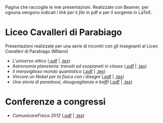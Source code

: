 Pagina che raccoglie le mie presentazioni. Realizzate con Beamer, per ognuna vengono indicati i *link* per il *file* in pdf e per il sorgente in LaTeX.

# Liceo Cavalleri di Parabiago

Presentazioni realizzate per una serie di incontri con gli insegnanti al Liceo *Cavalleri* di Parabiago (Milano)

* *L'universo ottico* ([.pdf](https://github.com/ulaulaman/presentazioni/blob/master/parabiago/pdf/universo_ottico.pdf) | [.tex](https://github.com/ulaulaman/presentazioni/blob/master/parabiago/universo_ottico.tex))
* *Astronomia planetaria: transiti ed esopianeti in classe* ([.pdf](https://github.com/ulaulaman/presentazioni/blob/master/parabiago/pdf/transito.pdf) | [.tex](https://github.com/ulaulaman/presentazioni/blob/master/parabiago/transito.tex))
* *Il meraviglioso mondo quantistico* ([.pdf](https://github.com/ulaulaman/presentazioni/blob/master/parabiago/pdf/mondo_quantistico.pdf) | [.tex](https://github.com/ulaulaman/presentazioni/blob/master/parabiago/mondo_quantistico.tex))
* *Vincere un Nobel per la fisica con i disegni* ([.pdf](https://github.com/ulaulaman/presentazioni/blob/master/parabiago/pdf/feynman.pdf) | [.tex](https://github.com/ulaulaman/presentazioni/blob/master/parabiago/feynman.tex))
* *Una storia di paradossi, disuguaglianze e baffi* ([.pdf](https://github.com/ulaulaman/presentazioni/blob/master/parabiago/pdf/paradossi_disuguaglianze.pdf) | [.tex](https://github.com/ulaulaman/presentazioni/blob/master/parabiago/paradossi_disuguaglianze.tex))

# Conferenze a congressi

* *ComunicareFisica 2012* ([.pdf](https://github.com/ulaulaman/presentazioni/blob/master/conferenze/pdf/comunicarefisica2012.pdf) | [.tex](https://github.com/ulaulaman/presentazioni/blob/master/conferenze/comunicarefisica2012.tex))
